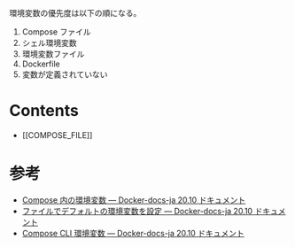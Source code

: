 環境変数の優先度は以下の順になる。
1. Compose ファイル
2. シェル環境変数
3. 環境変数ファイル
4. Dockerfile
5. 変数が定義されていない

# Contents
- [[COMPOSE_FILE]]

# 参考
- [Compose 内の環境変数 — Docker-docs-ja 20.10 ドキュメント](https://docs.docker.jp/compose/environment-variables.html#:~:text=%E8%A4%87%E6%95%B0%E3%81%AE%E3%83%95%E3%82%A1%E3%82%A4%E3%83%AB%E3%81%A7%E5%90%8C%E3%81%98%E7%92%B0%E5%A2%83%E5%A4%89%E6%95%B0%E3%81%8C%E3%81%82%E3%82%8B%E5%A0%B4%E5%90%88%E3%80%81Compose%20%E3%81%AF%E4%BD%BF%E7%94%A8%E3%81%99%E3%82%8B%E5%80%A4%E3%82%92%E9%81%B8%E3%81%B6%E3%81%9F%E3%82%81%E3%80%81%E4%BB%A5%E4%B8%8B%E3%81%AE%E5%84%AA%E5%85%88%E5%BA%A6%E3%81%A7%E4%BD%BF%E3%81%84%E3%81%BE%E3%81%99%E3%80%82)
- [ファイルでデフォルトの環境変数を設定 — Docker-docs-ja 20.10 ドキュメント](https://docs.docker.jp/compose/env-file.html)
- [Compose CLI 環境変数 — Docker-docs-ja 20.10 ドキュメント](https://docs.docker.jp/compose/reference/envvars.html#compose-file)